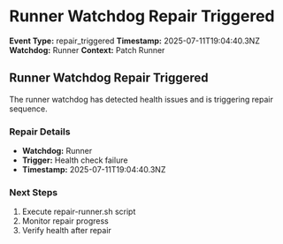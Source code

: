 # Runner Watchdog Repair Triggered

**Event Type:** repair_triggered
**Timestamp:** 2025-07-11T19:04:40.3NZ
**Watchdog:** Runner
**Context:** Patch Runner


## Runner Watchdog Repair Triggered

The runner watchdog has detected health issues and is triggering repair sequence.

### Repair Details
- **Watchdog:** Runner
- **Trigger:** Health check failure
- **Timestamp:** 2025-07-11T19:04:40.3NZ

### Next Steps
1. Execute repair-runner.sh script
2. Monitor repair progress
3. Verify health after repair


